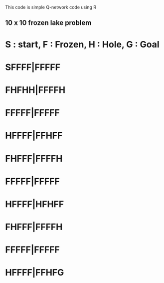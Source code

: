 This code is simple Q-network code using R

## 10 x 10  frozen lake problem
# S : start, F : Frozen, H : Hole, G : Goal 
# SFFFF|FFFFF
# FHFHH|FFFFH
# FFFFF|FFFFF
# HFFFF|FFHFF
# FHFFF|FFFFH
# FFFFF|FFFFF
# HFFFF|HFHFF
# FHFFF|FFFFH
# FFFFF|FFFFF
# HFFFF|FFHFG

